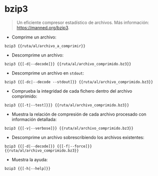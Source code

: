 # bzip3

> Un eficiente compresor estadístico de archivos.
> Más información: <https://manned.org/bzip3>.

- Comprime un archivo:

`bzip3 {{ruta/al/archivo_a_comprimir}}`

- Descomprime un archivo:

`bzip3 {{[-d|--decode]}} {{ruta/al/archivo_comprimido.bz3}}`

- Descomprime un archivo en `stdout`:

`bzip3 {{[-dc|--decode --stdout]}} {{ruta/al/archivo_comprimido.bz3}}`

- Comprueba la integridad de cada fichero dentro del archivo comprimido:

`bzip3 {{[-t|--test]}}} {{ruta/al/archivo_comprimido.bz3}}`

- Muestra la relación de compresión de cada archivo procesado con información detallada:

`bzip3 {{[-v|--verbose]}} {{ruta/al/archivo_comprimido.bz3}}`

- Descomprime un archivo sobrescribiendo los archivos existentes:

`bzip3 {{[-d|--decode]}} {{[-f|--force]}} {{ruta/al/archivo_comprimido.bz3}}`

- Muestra la ayuda:

`bzip3 {{[-h|--help]}}`
